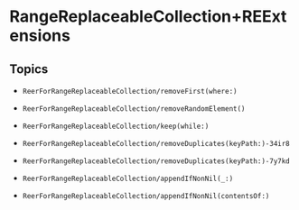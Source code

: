 # RangeReplaceableCollection+REExtensions

## Topics

- ``ReerForRangeReplaceableCollection/removeFirst(where:)``

- ``ReerForRangeReplaceableCollection/removeRandomElement()``

- ``ReerForRangeReplaceableCollection/keep(while:)``

- ``ReerForRangeReplaceableCollection/removeDuplicates(keyPath:)-34ir8``

- ``ReerForRangeReplaceableCollection/removeDuplicates(keyPath:)-7y7kd``

- ``ReerForRangeReplaceableCollection/appendIfNonNil(_:)``

- ``ReerForRangeReplaceableCollection/appendIfNonNil(contentsOf:)``
